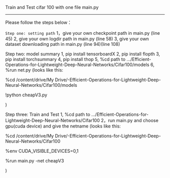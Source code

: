 Train and Test cifar 100 with one file main.py
***
Please follow the steps below：

`Step one: setting path` 
1，give your own checkpoint path in main.py (line 45) 
2,  give your own logdir path in main.py (line 58) 
3,  give your own dataset downloading path in main.py (line 94)(line 108)



Step two: model summary
1,  pip install tensorboardX 
2,  pip install flopth 
3,  pip install torchsummary 
4,  pip install thop 
5,  %cd path to .../Efficient-Operations-for-Lightweight-Deep-Neural-Networks/Cifar100/models 
6,  %run net.py 
(looks like this:

%cd /content/drive/My Drive/-Efficient-Operations-for-Lightweight-Deep-Neural-Networks/Cifar100/models

!python cheapV3.py

)


Step three: Train and Test
1,  %cd path to .../Efficient-Operations-for-Lightweight-Deep-Neural-Networks/Cifar100 
2，run main.py and choose gpu(cuda device) and give the netname 
(looks like this:

%cd /content/drive/My Drive/-Efficient-Operations-for-Lightweight-Deep-Neural-Networks/Cifar100

%env CUDA_VISIBLE_DEVICES=0,1

%run main.py -net cheapV3

)
